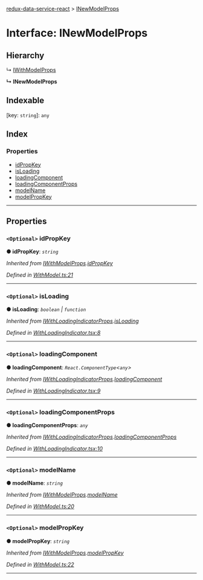 [redux-data-service-react](../README.md) > [INewModelProps](../interfaces/inewmodelprops.md)

# Interface: INewModelProps

## Hierarchy

↳  [IWithModelProps](iwithmodelprops.md)

**↳ INewModelProps**

## Indexable

\[key: `string`\]:&nbsp;`any`
## Index

### Properties

* [idPropKey](inewmodelprops.md#idpropkey)
* [isLoading](inewmodelprops.md#isloading)
* [loadingComponent](inewmodelprops.md#loadingcomponent)
* [loadingComponentProps](inewmodelprops.md#loadingcomponentprops)
* [modelName](inewmodelprops.md#modelname)
* [modelPropKey](inewmodelprops.md#modelpropkey)

---

## Properties

<a id="idpropkey"></a>

### `<Optional>` idPropKey

**● idPropKey**: *`string`*

*Inherited from [IWithModelProps](iwithmodelprops.md).[idPropKey](iwithmodelprops.md#idpropkey)*

*Defined in [WithModel.ts:21](https://github.com/Rediker-Software/redux-data-service-react/blob/34d72f2/src/WithModel.ts#L21)*

___
<a id="isloading"></a>

### `<Optional>` isLoading

**● isLoading**: *`boolean` \| `function`*

*Inherited from [IWithLoadingIndicatorProps](iwithloadingindicatorprops.md).[isLoading](iwithloadingindicatorprops.md#isloading)*

*Defined in [WithLoadingIndicator.tsx:8](https://github.com/Rediker-Software/redux-data-service-react/blob/34d72f2/src/WithLoadingIndicator.tsx#L8)*

___
<a id="loadingcomponent"></a>

### `<Optional>` loadingComponent

**● loadingComponent**: *`React.ComponentType`<`any`>*

*Inherited from [IWithLoadingIndicatorProps](iwithloadingindicatorprops.md).[loadingComponent](iwithloadingindicatorprops.md#loadingcomponent)*

*Defined in [WithLoadingIndicator.tsx:9](https://github.com/Rediker-Software/redux-data-service-react/blob/34d72f2/src/WithLoadingIndicator.tsx#L9)*

___
<a id="loadingcomponentprops"></a>

### `<Optional>` loadingComponentProps

**● loadingComponentProps**: *`any`*

*Inherited from [IWithLoadingIndicatorProps](iwithloadingindicatorprops.md).[loadingComponentProps](iwithloadingindicatorprops.md#loadingcomponentprops)*

*Defined in [WithLoadingIndicator.tsx:10](https://github.com/Rediker-Software/redux-data-service-react/blob/34d72f2/src/WithLoadingIndicator.tsx#L10)*

___
<a id="modelname"></a>

### `<Optional>` modelName

**● modelName**: *`string`*

*Inherited from [IWithModelProps](iwithmodelprops.md).[modelName](iwithmodelprops.md#modelname)*

*Defined in [WithModel.ts:20](https://github.com/Rediker-Software/redux-data-service-react/blob/34d72f2/src/WithModel.ts#L20)*

___
<a id="modelpropkey"></a>

### `<Optional>` modelPropKey

**● modelPropKey**: *`string`*

*Inherited from [IWithModelProps](iwithmodelprops.md).[modelPropKey](iwithmodelprops.md#modelpropkey)*

*Defined in [WithModel.ts:22](https://github.com/Rediker-Software/redux-data-service-react/blob/34d72f2/src/WithModel.ts#L22)*

___

